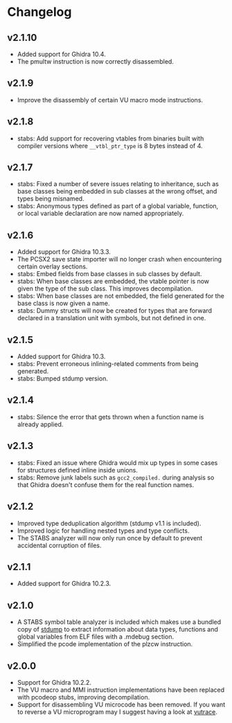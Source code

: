 # Changelog

## v2.1.10

- Added support for Ghidra 10.4.
- The pmultw instruction is now correctly disassembled.

## v2.1.9

- Improve the disassembly of certain VU macro mode instructions.

## v2.1.8

- stabs: Add support for recovering vtables from binaries built with compiler versions where `__vtbl_ptr_type` is 8 bytes instead of 4.

## v2.1.7

- stabs: Fixed a number of severe issues relating to inheritance, such as base classes being embedded in sub classes at the wrong offset, and types being misnamed.
- stabs: Anonymous types defined as part of a global variable, function, or local variable declaration are now named appropriately.

## v2.1.6

- Added support for Ghidra 10.3.3.
- The PCSX2 save state importer will no longer crash when encountering certain overlay sections.
- stabs: Embed fields from base classes in sub classes by default.
- stabs: When base classes are embedded, the vtable pointer is now given the type of the sub class. This improves decompilation.
- stabs: When base classes are not embedded, the field generated for the base class is now given a name.
- stabs: Dummy structs will now be created for types that are forward declared in a translation unit with symbols, but not defined in one.

## v2.1.5

- Added support for Ghidra 10.3.
- stabs: Prevent erroneous inlining-related comments from being generated.
- stabs: Bumped stdump version.

## v2.1.4

- stabs: Silence the error that gets thrown when a function name is already applied.

## v2.1.3

- stabs: Fixed an issue where Ghidra would mix up types in some cases for structures defined inline inside unions.
- stabs: Remove junk labels such as `gcc2_compiled.` during analysis so that Ghidra doesn't confuse them for the real function names.

## v2.1.2

- Improved type deduplication algorithm (stdump v1.1 is included).
- Improved logic for handling nested types and type conflicts.
- The STABS analyzer will now only run once by default to prevent accidental corruption of files.

## v2.1.1

- Added support for Ghidra 10.2.3.

## v2.1.0

- A STABS symbol table analyzer is included which makes use a bundled copy of [stdump](https://github.com/chaoticgd/ccc) to extract information about data types, functions and global variables from ELF files with a .mdebug section.
- Simplified the pcode implementation of the plzcw instruction.

## v2.0.0

- Support for Ghidra 10.2.2.
- The VU macro and MMI instruction implementations have	been replaced with pcodeop stubs, improving decompilation.
- Support for disassembling VU microcode has been removed. If you want to reverse a VU microprogram may I suggest having a look at [vutrace](https://github.com/chaoticgd/vutrace).
